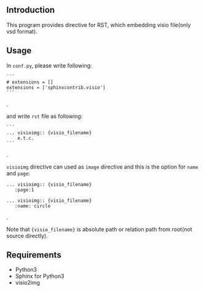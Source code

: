 ## Introduction

This program provides directive for RST, which embedding visio file(only vsd format).

## Usage

In `conf.py`, please write following:

	```
	# extensions = []
	extensions = ['sphinxcontrib.visio']
	```
.

and write `rst` file as following:

	```
	... visioimg:: {visio_filename}
		e.t.c.
	```
.

 `visioimg` directive can used as `image` directive and this is the option for `name` and `page`:
 
 ```
 ... visioimg:: {visio_filename}
	:page:1

... visioimg:: {visio_filename}
	:name: circle
 ```
.

Note that `{visio_filename}` is absolute path or relation path from root(not
source directly).

## Requirements

* Python3
* Sphinx for Python3
* visio2img

